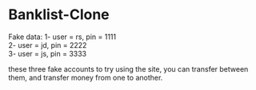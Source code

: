 # Banklist-Clone

Fake data:
1- user = rs, pin = 1111<br>
2- user = jd, pin = 2222<br>
3- user = js, pin = 3333<br>

these three fake accounts to try using the site, you can transfer between them, and transfer money from one to another. 
